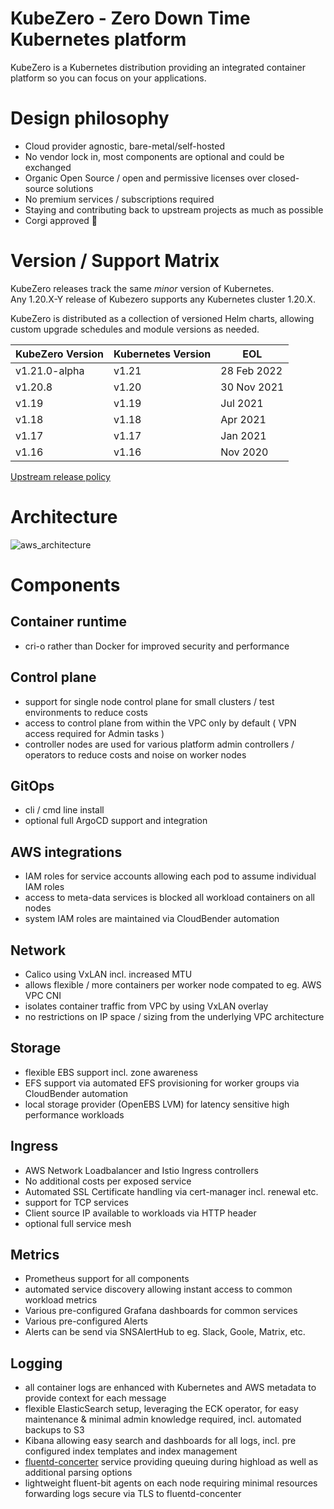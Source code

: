 KubeZero - Zero Down Time Kubernetes platform
========================
KubeZero is a Kubernetes distribution providing an integrated container platform so you can focus on your applications.

# Design philosophy

- Cloud provider agnostic, bare-metal/self-hosted
- No vendor lock in, most components are optional and could be exchanged
- Organic Open Source / open and permissive licenses over closed-source solutions
- No premium services / subscriptions required
- Staying and contributing back to upstream projects as much as possible
- Corgi approved :dog:


# Version / Support Matrix
KubeZero releases track the same *minor* version of Kubernetes.  
Any 1.20.X-Y release of Kubezero supports any Kubernetes cluster 1.20.X.

KubeZero is distributed as a collection of versioned Helm charts, allowing custom upgrade schedules and module versions as needed.

| KubeZero Version | Kubernetes Version  | EOL         |
|------------------|---------------------|-------------|
| v1.21.0-alpha    | v1.21               | 28 Feb 2022 |
| v1.20.8          | v1.20               | 30 Nov 2021 |
| v1.19            | v1.19               | Jul 2021    |
| v1.18            | v1.18               | Apr 2021    |
| v1.17            | v1.17               | Jan 2021    |
| v1.16            | v1.16               | Nov 2020    |

[Upstream release policy](https://kubernetes.io/releases/)

# Architecture
![aws_architecture](docs/aws_architecture.png)


# Components

## Container runtime
- cri-o rather than Docker for improved security and performance

## Control plane
- support for single node control plane for small clusters / test environments to reduce costs
- access to control plane from within the VPC only by default ( VPN access required for Admin tasks )
- controller nodes are used for various platform admin controllers / operators to reduce costs and noise on worker nodes

## GitOps
- cli / cmd line install
- optional full ArgoCD support and integration

## AWS integrations
- IAM roles for service accounts allowing each pod to assume individual IAM roles
- access to meta-data services is blocked all workload containers on all nodes
- system IAM roles are maintained via CloudBender automation

## Network
- Calico using VxLAN incl. increased MTU
- allows flexible / more containers per worker node compated to eg. AWS VPC CNI
- isolates container traffic from VPC by using VxLAN overlay
- no restrictions on IP space / sizing from the underlying VPC architecture

## Storage
- flexible EBS support incl. zone awareness
- EFS support via automated EFS provisioning for worker groups via CloudBender automation
- local storage provider (OpenEBS LVM) for latency sensitive high performance workloads

## Ingress
- AWS Network Loadbalancer and Istio Ingress controllers
- No additional costs per exposed service
- Automated SSL Certificate handling via cert-manager incl. renewal etc.
- support for TCP services
- Client source IP available to workloads via HTTP header
- optional full service mesh

## Metrics
- Prometheus support for all components
- automated service discovery allowing instant access to common workload metrics
- Various pre-configured Grafana dashboards for common services
- Various pre-configured Alerts
- Alerts can be send via SNSAlertHub to eg. Slack, Goole, Matrix, etc.

## Logging
- all container logs are enhanced with Kubernetes and AWS metadata to provide context for each message
- flexible ElasticSearch setup, leveraging the ECK operator, for easy maintenance & minimal admin knowledge required, incl. automated backups to S3
- Kibana allowing easy search and dashboards for all logs, incl. pre configured index templates and index management
- [fluentd-concerter](https://git.zero-downtime.net/ZeroDownTime/container-park/src/branch/master/fluentd-concenter) service providing queuing during highload as well as additional parsing options
- lightweight fluent-bit agents on each node requiring minimal resources forwarding logs secure via TLS to fluentd-concenter
